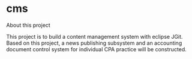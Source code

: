 # cms

About this project

This project is to build a content management system with eclipse JGit.
Based on this project, a news publishing subsystem and an accounting document control system for individual CPA practice will be constructed.

